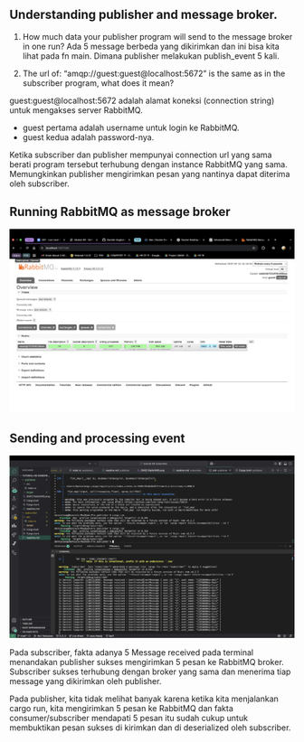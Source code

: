 ## Understanding publisher and message broker.

1. How much data your publisher program will send to the message broker in one run?
Ada 5 message berbeda yang dikirimkan dan ini bisa kita lihat pada fn main. Dimana publisher melakukan publish_event 5 kali.

2. The url of: “amqp://guest:guest@localhost:5672” is the same as in the subscriber
program, what does it mean?

guest:guest@localhost:5672 adalah alamat koneksi (connection string) untuk mengakses server RabbitMQ.

- guest pertama adalah username untuk login ke RabbitMQ.
- guest kedua adalah password-nya. 

Ketika subscriber dan publisher mempunyai connection url yang sama berati program tersebut terhubung dengan instance RabbitMQ yang sama. Memungkinkan publisher mengirimkan pesan yang nantinya dapat diterima oleh subscriber.

## Running RabbitMQ as message broker
![alt text](<[IMG] RabbitMQ.png>)

## Sending and processing event
![alt text](<[IMG] Publisher&Consumer.png>)

Pada subscriber, fakta adanya 5 Message received pada terminal menandakan publisher sukses mengirimkan 5 pesan ke RabbitMQ broker. Subscriber sukses terhubung dengan broker yang sama dan menerima tiap message yang dikirimkan oleh publisher.

Pada publisher, kita tidak melihat banyak karena ketika kita menjalankan cargo run, kita mengirimkan 5 pesan ke RabbitMQ dan fakta consumer/subscriber mendapati 5 pesan itu sudah cukup untuk membuktikan pesan sukses di kirimkan dan di deserialized oleh subscriber.